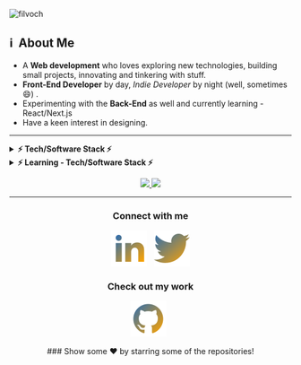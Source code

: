 ![filvoch](https://i.imgur.com/MDzqmJK.jpg "Banner Web Development")

<h2>ℹ️ &nbsp;About Me </h2>

- A **Web development** who loves exploring new technologies, building small projects, innovating and tinkering with stuff.
- **Front-End Developer** by day, _Indie Developer_ by night (well, sometimes :smile:) .
- Experimenting with the **Back-End** as well and currently learning - React/Next.js
- Have a keen interest in designing.

<hr/>
<details>	
    <summary><b>⚡ Tech/Software Stack ⚡</b></summary>   
        <a href="https://developer.mozilla.org/en-US/docs/Web/JavaScript" target="_blank"> <img src="assets/javascript.png" alt="JavaScript" width="40" height="40"/> </a>  
        <a href="https://html5.org/" target="_blank"> <img src="assets/html.png" alt="HTML" width="40" height="40"/> </a> 
        <a href="https://www.w3schools.com/cssref/" target="_blank"> <img src="assets/css.png" alt="CSS" width="40" height="40"/> </a> 
    </details>
    <details>	
        <summary><b>⚡ Learning - Tech/Software Stack ⚡</b></summary>
            <a href="https://nodejs.org/en/" target="_blank"> <img src="assets/nodejs.png" alt="Node.JS" width="40" height="40"/> </a>  
            <a href="https://www.php.net/" target="_blank"> <img src="assets/php.png" alt="PHP" width="40" height="40"/> </a> 
            <a href="https://vuejs.org/" target="_blank"> <img src="assets/vuejs.png" alt="Vue.JS" width="40" height="40"/> </a> 
            <a href="https://pt-br.reactjs.org/" target="_blank"> <img src="assets/reactjs.png" alt="React.JS" width="40" height="40"/> </a>
    </details>
</details>
<p align="center">
    <a href="https://github.com/filvoch">
        <img height="160em" src="https://github-readme-stats.vercel.app/api?username=filvoch&theme=great-gatsby&show_icons=true&include_all_commits=true&count_private=true" />
    </a>
    <a href="https://github.com/filvoch">
        <img height="160em" src="https://github-readme-stats.vercel.app/api/top-langs/?username=filvoch&layout=compact&theme=great-gatsby" />
    </a>
</p>
<hr/>
<p align="center">
    <h3 align="center">Connect with me</h3>
    <p align="center">
        <a href="https://www.linkedin.com/in/guilherme-borba-75048b127/"><img title="LinkedIn" src="https://raw.githubusercontent.com/filvoch/filvoch/master/assets/linkedin.svg"/></a>&nbsp;&nbsp;
        <a href=""><img title="Twitter" src="https://raw.githubusercontent.com/filvoch/filvoch/master/assets/twitter.svg"/></a>
    </p>
</p>
<h3 align="center">Check out my work</h3>
<p align="center">
    <a href="https://github.com/filvoch"><img title="GitHub" src="https://raw.githubusercontent.com/filvoch/filvoch/master/assets/github.svg"/></a>&nbsp;&nbsp;
</p>
<div align="center">
    ### Show some ❤️ by starring some of the repositories!
</div>